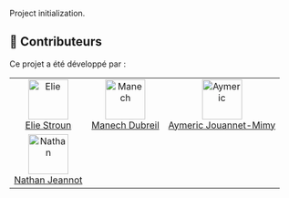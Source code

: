 Project initialization.

## 👥 Contributeurs

Ce projet a été développé par : 


| | | |
|:---:|:---:|:---:|
| <a href="https://github.com/eliestroun14"><img src="https://github.com/eliestroun14.png" width="70" height="70" alt="Elie"/><br/>Elie Stroun</a> | <a href="https://github.com/nitrached"><img src="https://github.com/nitrached.png" width="70" height="70" alt="Manech"/><br/>Manech Dubreil</a> | <a href="https://github.com/AymericJM"><img src="https://github.com/AymericJM.png" width="70" height="70" alt="Aymeric"/><br/>Aymeric Jouannet-Mimy</a> |
| <a href="https://github.com/nl1x"><img src="https://github.com/nl1x.png" width="70" height="70" alt="Nathan"/><br/>Nathan Jeannot</a> | | |

